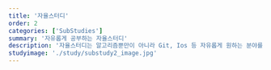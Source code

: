 ```yaml
---
title: '자율스터디'
order: 2
categories: ['SubStudies']
summary: '자유롭게 공부하는 자율스터디'
description: '자율스터디는 알고리즘뿐만이 아니라 Git, Ios 등 자유롭게 원하는 분야를 다른사람들과 함께 공부할 수 있는 스터디 입니다.'
studyimage: './study/substudy2_image.jpg'
---
```

